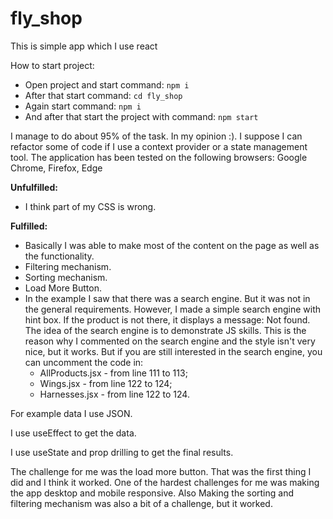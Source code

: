 # fly_shop
This is simple app which I use react

How to start project:

- Open project and start command: `npm i`
- After that start command: `cd fly_shop`
- Again start command: `npm i`
- And after that start the project with command: `npm start`

I manage to do about 95% of the task. In my opinion :). I suppose I can refactor some of code if I use a context provider or a state management tool.
The application has been tested on the following browsers: Google Chrome, Firefox, Edge

**Unfulfilled:**

- I think part of my CSS is wrong.

**Fulfilled:**

- Basically I was able to make most of the content on the page as well as the functionality.
- Filtering mechanism.
- Sorting mechanism.
- Load More Button.
- In the example I saw that there was a search engine. But it was not in the general requirements. However, I made a simple search engine with hint box. If the product is not there, it displays a message: Not found. The idea of the search engine is to demonstrate JS skills. This is the reason why I commented on the search engine and the style isn't very nice, but it works. But if you are still interested in the search engine, you can uncomment the code in:
    - AllProducts.jsx - from line 111 to 113;
    - Wings.jsx - from line 122 to 124;
    - Harnesses.jsx - from line 122 to 124.

For example data I use JSON.

I use useEffect to get the data.

I use useState and prop drilling to get the final results.

The challenge for me was the load more button. That was the first thing I did and I think it worked. One of the hardest challenges for me was making the app desktop and mobile responsive. Also Making the sorting and filtering mechanism was also a bit of a challenge, but it worked.